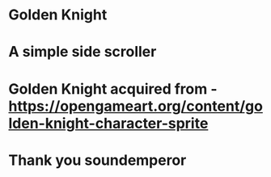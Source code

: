 # Golden Knight
# A simple side scroller


# Golden Knight acquired from - https://opengameart.org/content/golden-knight-character-sprite
# Thank you soundemperor